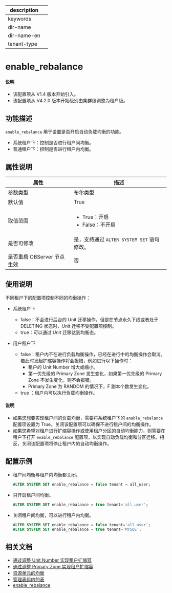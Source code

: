 |description||
|---|---|
|keywords||
|dir-name||
|dir-name-en||
|tenant-type||

# enable_rebalance

<main id="notice" type='explain'>
  <h4>说明</h4>
  <ul><li>该配置项从 V1.4 版本开始引入。</li><li>该配置项从 V4.2.0 版本开始级别由集群级调整为租户级。</li></ul>
</main>

## 功能描述

`enable_rebalance` 用于设置是否开启自动负载均衡的功能。

* 系统租户下：控制是否进行租户间均衡。
* 普通租户下：控制是否进行租户内均衡。

## 属性说明

| **属性** | **描述** |
| --- | --- |
| 参数类型 | 布尔类型 |
| 默认值 | True |
| 取值范围 |<ul><li>  True：开启 </li><li> False：不开启 </li></ul>|
| 是否可修改  | 是，支持通过 `ALTER SYSTEM SET` 语句修改。|
| 是否重启 OBServer 节点生效 | 否 |

## 使用说明

不同租户下的配置项控制不同的均衡操作：

* 系统租户下
  * false：不会进行后台的 Unit 迁移操作，但是在节点永久下线或者处于 DELETING 状态时，Unit 迁移不受配置项控制。
  * true：可以通过 Unit 迁移达到均衡态。

* 用户租户下
  * false：租户内不在进行负载均衡操作，已经在进行中的均衡操作会取消。若此时发起扩缩容操作将会报错，例如进行以下操作时：
    * 租户的 Unit Number 增大或缩小。
    * 第一优先级的 Primary Zone 发生变化，如果第一优先级的 Primary Zone 不发生变化，则不会报错。
    * Primary Zone 为 RANDOM 的情况下，F 副本个数发生变化。
  * true ：租户内可以执行负载均衡操作。

<main id="notice" type='explain'>
  <h4>说明</h4>
  <ul>
  <li>如果您想要实现租户间的负载均衡，需要将系统租户下的 <code>enable_rebalance</code> 配置项设置为 True。关闭该配置项可以确保不进行租户间的均衡操作。</li>
  <li> 如果您希望对租户进行扩缩容操作或使用租户分区的自动均衡能力，则需要在租户下打开 <code>enable_rebalance</code> 配置项，以实现自动负载均衡和分区迁移。相反，关闭该配置项将停止租户内的自动均衡操作。</li>
  </ul>
</main>

## 配置示例

* 租户间均衡与租户内均衡都关闭。

    ```sql
    ALTER SYSTEM SET enable_rebalance = false tenant = all_user;
    ```

* 只开启租户间均衡。

    ```sql
    ALTER SYSTEM SET enable_rebalance = true tenant='all_user';
    ```

* 关闭租户间均衡，可以进行租户内均衡。

    ```sql
    ALTER SYSTEM SET enable_rebalance = false tenant='all_user';
    ALTER SYSTEM SET enable_rebalance = true tenant='MYSQL';
    ```

## 相关文档

* [通过调整 Unit Number 实现租户扩缩容](../../../../600.manage/200.tenant-management/600.common-tenant-operations/800.tenant-scale-in-and-out/300.adjust-unit-number.md)
* [通过调整 Primary Zone 实现租户扩缩容](../../../../600.manage/200.tenant-management/600.common-tenant-operations/800.tenant-scale-in-and-out/400.adjust-primary-zone.md)
* [资源单元的均衡](../../../../700.reference/100.oceanbase-database-concepts/300.multi-tenant-architecture/500.tenants-and-resource-management/300.resource-unit-balancing.md)
* [管理表组内的表](../../../../700.reference/300.database-object-management/200.manage-object-of-oracle-mode/300.manage-table-groups-of-oracle-mode/600.manage-tables-within-a-table-group-of-oracle-mode.md)
* [enable_rebalance](25600.enable_transfer.md)
